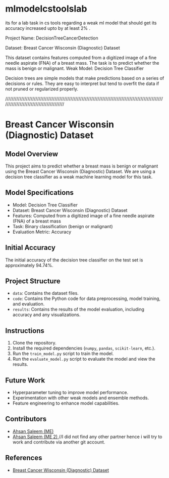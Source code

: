 # mlmodelcstoolslab
its for a lab task in cs tools regarding a weak ml model that should get its accuracy increased upto by at least 2% .

Project Name: DecisionTreeCancerDetection

Dataset: Breast Cancer Wisconsin (Diagnostic) Dataset

This dataset contains features computed from a digitized image of a fine needle aspirate (FNA) of a breast mass. The task is to predict whether the mass is benign or malignant.
Weak Model: Decision Tree Classifier

Decision trees are simple models that make predictions based on a series of decisions or rules. They are easy to interpret but tend to overfit the data if not pruned or regularized properly.

////////////////////////////////////////////////////////////////////////////////////////////////////////////////////////////////////////
# Breast Cancer Wisconsin (Diagnostic) Dataset

## Model Overview
This project aims to predict whether a breast mass is benign or malignant using the Breast Cancer Wisconsin (Diagnostic) Dataset. We are using a decision tree classifier as a weak machine learning model for this task.

## Model Specifications
- Model: Decision Tree Classifier
- Dataset: Breast Cancer Wisconsin (Diagnostic) Dataset
- Features: Computed from a digitized image of a fine needle aspirate (FNA) of a breast mass
- Task: Binary classification (benign or malignant)
- Evaluation Metric: Accuracy

## Initial Accuracy
The initial accuracy of the decision tree classifier on the test set is approximately 94.74%.

## Project Structure
- `data`: Contains the dataset files.
- `code`: Contains the Python code for data preprocessing, model training, and evaluation.
- `results`: Contains the results of the model evaluation, including accuracy and any visualizations.

## Instructions
1. Clone the repository.
2. Install the required dependencies (`numpy`, `pandas`, `scikit-learn`, etc.).
3. Run the `train_model.py` script to train the model.
4. Run the `evaluate_model.py` script to evaluate the model and view the results.

## Future Work
- Hyperparameter tuning to improve model performance.
- Experimentation with other weak models and ensemble methods.
- Feature engineering to enhance model capabilities.

## Contributors
- [Ahsan Saleem (ME) ](https://github.com/icecoldkill)
- [Ahsan Saleem (ME 2) ](https://github.com/icecoldkill) //I did not find any other partner hence i will try to work and contribute via another git account.

## References
- [Breast Cancer Wisconsin (Diagnostic) Dataset](https://archive.ics.uci.edu/ml/datasets/Breast+Cancer+Wisconsin+(Diagnostic))

